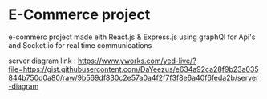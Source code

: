 # E-Commerce project

e-commerc project made eith React.js & Express.js
using graphQl for Api's and Socket.io for real time communications

server diagram
link : https://www.yworks.com/yed-live/?file=https://gist.githubusercontent.com/DaYeezus/e634a92ca28f9b23a035844b750d0a80/raw/9b569df830c2e57a0a4f2f7f3f8e6a40f6feda2b/server-diagram 
